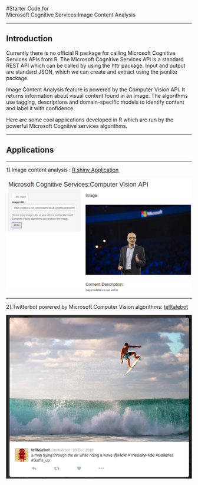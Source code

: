
#Starter Code for <br> Microsoft Cognitive Services:Image Content Analysis

***
## Introduction

  Currently there is no official R package for calling Microsoft Cognitive Services APIs from R. The Microsoft Cognitive Services API is a standard REST API which can be called by using the httr package. Input and output are standard JSON, which we can create and extract using the jsonlite package.

Image Content Analysis feature is powered by the Computer Vision API. It returns information about visual content found in an image. The algorithms use tagging, descriptions and domain-specific models to identify content and label it with confidence.

Here are some cool applications developed in R which are run by the powerful Microsoft Cognitive services algorithms.

***


## Applications
***
1].Image content analysis :
[R shiny Application ](https://jayendrashinde91.shinyapps.io/mscs_image_content/)

![MSCS_Image_Content_snapshot](/images/mscs_image_content.png)
***


2].Twitterbot powered by Microsoft Computer Vision algorithms:
[telltalebot](http://telltalebot.herokuapp.com/)



![telltalebot in action](/images/telltalebot_action.png)
